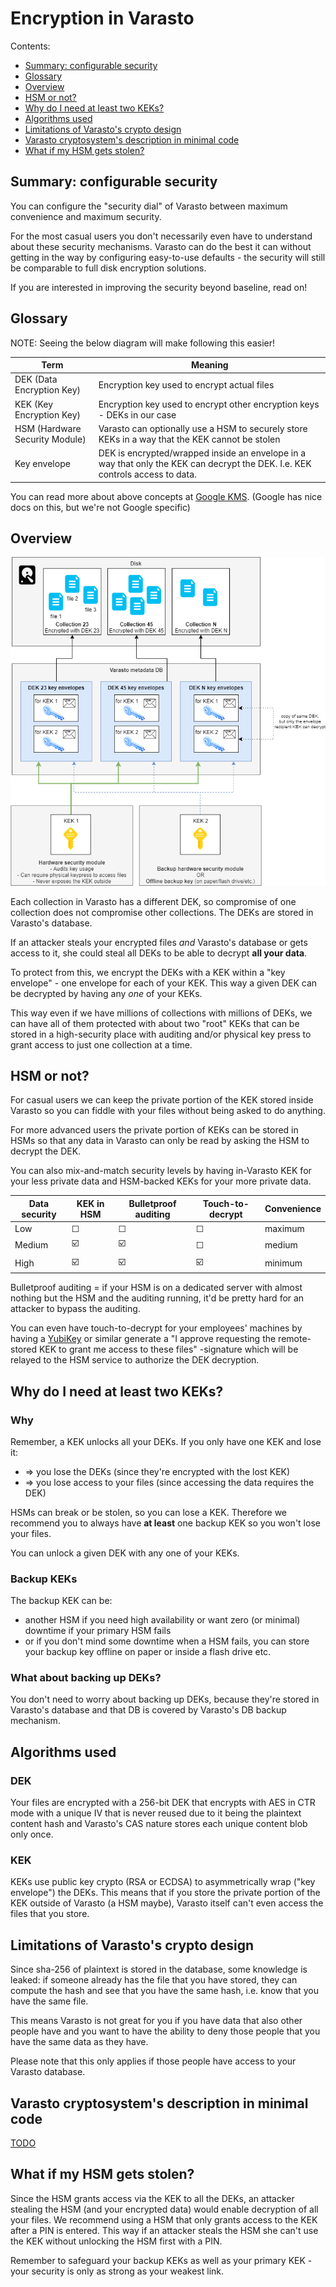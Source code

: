 Encryption in Varasto
=====================

Contents:

- [Summary: configurable security](#summary-configurable-security)
- [Glossary](#glossary)
- [Overview](#overview)
- [HSM or not?](#hsm-or-not)
- [Why do I need at least two KEKs?](#why-do-i-need-at-least-two-keks)
- [Algorithms used](#algorithms-used)
- [Limitations of Varasto's crypto design](#limitations-of-varastos-crypto-design)
- [Varasto cryptosystem's description in minimal code](#varasto-cryptosystems-description-in-minimal-code)
- [What if my HSM gets stolen?](#what-if-my-hsm-gets-stolen)


Summary: configurable security
------------------------------

You can configure the "security dial" of Varasto between maximum convenience and maximum security.

For the most casual users you don't necessarily even have to understand about these security
mechanisms. Varasto can do the best it can without getting in the way by configuring
easy-to-use defaults - the security will still be comparable to full disk encryption solutions.

If you are interested in improving the security beyond baseline, read on!


Glossary
--------

NOTE: Seeing the below diagram will make following this easier!

| Term                           | Meaning |
|--------------------------------|---------|
| DEK (Data Encryption Key)      | Encryption key used to encrypt actual files |
| KEK (Key Encryption Key)       | Encryption key used to encrypt other encryption keys - DEKs in our case |
| HSM (Hardware Security Module) | Varasto can optionally use a HSM to securely store KEKs in a way that the KEK cannot be stolen |
| Key envelope                   | DEK is encrypted/wrapped inside an envelope in a way that only the KEK can decrypt the DEK. I.e. KEK controls access to data. |

You can read more about above concepts at
[Google KMS](https://cloud.google.com/kms/docs/envelope-encryption). (Google has nice docs
on this, but we're not Google specific)


Overview
--------

![Diagram](key-encryption-keys.png)

Each collection in Varasto has a different DEK, so compromise of one collection does not
compromise other collections. The DEKs are stored in Varasto's database.

If an attacker steals your encrypted files *and* Varasto's database or gets access to it,
she could steal all DEKs to be able to decrypt **all your data**.

To protect from this, we encrypt the DEKs with a KEK within a "key envelope" - one envelope
for each of your KEK. This way a given DEK can be decrypted by having any *one* of your KEKs.

This way even if we have millions of collections with millions of DEKs, we can have all of
them protected with about two "root" KEKs that can be stored in a high-security place with
auditing and/or physical key press to grant access to just one collection at a time.


HSM or not?
-----------

For casual users we can keep the private portion of the KEK stored inside Varasto so you
can fiddle with your files without being asked to do anything.  

For more advanced users the private portion of KEKs can be stored in HSMs so that any data
in Varasto can only be read by asking the HSM to decrypt the DEK.

You can also mix-and-match security levels by having in-Varasto KEK for your less
private data and HSM-backed KEKs for your more private data.

| Data security | KEK in HSM | Bulletproof auditing | Touch-to-decrypt | Convenience |
|---------------|------------|----------------------|------------------|-------------|
| Low           | ☐          | ☐                   | ☐               | maximum     |
| Medium        | ☑️         | ☑️                  | ☐               | medium      |
| High          | ☑️         | ☑️                  | ☑️              | minimum     |

Bulletproof auditing = if your HSM is on a dedicated server with almost nothing but the
HSM and the auditing running, it'd be pretty hard for an attacker to bypass the auditing.

You can even have touch-to-decrypt for your employees' machines by having a
[YubiKey](https://www.yubico.com/) or similar generate a "I approve requesting the
remote-stored KEK to grant me access to these files" -signature which will be relayed to
the HSM service to authorize the DEK decryption.


Why do I need at least two KEKs?
--------------------------------

### Why

Remember, a KEK unlocks all your DEKs. If you only have one KEK and lose it:

- => you lose the DEKs (since they're encrypted with the lost KEK)
- => you lose access to your files (since accessing the data requires the DEK)

HSMs can break or be stolen, so you can lose a KEK. Therefore we recommend you to always
have **at least** one backup KEK so you won't lose your files.

You can unlock a given DEK with any one of your KEKs.

### Backup KEKs

The backup KEK can be:

- another HSM if you need high availability or want zero (or minimal) downtime if your primary HSM fails
- or if you don't mind some downtime when a HSM fails, you can store your backup key offline on paper or inside a flash drive etc.

### What about backing up DEKs?

You don't need to worry about backing up DEKs, because they're stored in Varasto's database
and that DB is covered by Varasto's DB backup mechanism.


Algorithms used
---------------

### DEK

Your files are encrypted with a 256-bit DEK that encrypts with AES in CTR mode with a
unique IV that is never reused due to it being the plaintext content hash and Varasto's CAS
nature stores each unique content blob only once.

### KEK

KEKs use public key crypto (RSA or ECDSA) to asymmetrically wrap ("key envelope") the DEKs.
This means that if you store the private portion of the KEK outside of Varasto (a HSM maybe),
Varasto itself can't even access the files that you store.


Limitations of Varasto's crypto design
--------------------------------------

Since sha-256 of plaintext is stored in the database, some knowledge is leaked: if someone
already has the file that you have stored, they can compute the hash and see that you have
the same hash, i.e. know that you have the same file.

This means Varasto is not great for you if you have data that also other people have and
you want to have the ability to deny those people that you have the same data as they have.

Please note that this only applies if those people have access to your Varasto database.


Varasto cryptosystem's description in minimal code
--------------------------------------------------

[TODO](https://github.com/function61/varasto/issues/134)


What if my HSM gets stolen?
---------------------------

Since the HSM grants access via the KEK to all the DEKs, an attacker stealing the HSM
(and your encrypted data) would enable decryption of all your files. We recommend using a
HSM that only grants access to the KEK after a PIN is entered. This way if an attacker
steals the HSM she can't use the KEK without unlocking the HSM first with a PIN.

Remember to safeguard your backup KEKs as well as your primary KEK - your security is only
as strong as your weakest link.
